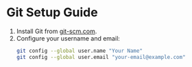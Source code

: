 # Git Setup Guide

1. Install Git from [git-scm.com](https://git-scm.com).
2. Configure your username and email:
   ```bash
   git config --global user.name "Your Name"
   git config --global user.email "your-email@example.com"
   ```